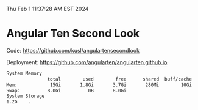 Thu Feb  1 11:37:28 AM EST 2024

# Angular Ten Second Look

Code: https://github.com/kusl/angulartensecondlook

Deployment: https://github.com/angularten/angularten.github.io

```bash
System Memory
               total        used        free      shared  buff/cache   available
Mem:            15Gi       1.8Gi       3.7Gi       280Mi        10Gi        13Gi
Swap:          8.0Gi          0B       8.0Gi
System Storage
1.2G	.
```
